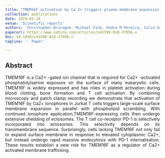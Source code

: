```yaml
---
title: "TMEM16F activation by Ca 2+ triggers plasma membrane expansion and directs PD-1 trafficking"
collection: publications
date: 2019-01-24
venue: 'Scientific reports'
authors: 'Christopher Bricogne, Michael Fine, Pedro M Pereira, Julia Sung, Maha Tijani, Youxue Wang, Ricardo Henriques, Mary K Collins, Donald W Hilgemann'
paperurl: https://www.nature.com/articles/s41598-018-37056-x
doi: 10.1038/s41598-018-37056-x
tagline: '- Paper'

---
```


<h2> Abstract </h2>
<p align= "justify">
TMEM16F is a Ca2+ -gated ion channel that is required for Ca2+ -activated phosphatidylserine exposure on the surface of many eukaryotic cells. TMEM16F is widely expressed and has roles in platelet activation during blood clotting, bone formation and T cell activation. By combining microscopy and patch clamp recording we demonstrate that activation of TMEM16F by Ca2+ ionophores in Jurkat T cells triggers large-scale surface membrane expansion in parallel with phospholipid scrambling. With continued ionophore application,TMEM16F-expressing cells then undergo extensive shedding of ectosomes. The T cell co-receptor PD-1 is selectively incorporated into ectosomes. This selectivity depends on its transmembrane sequence. Surprisingly, cells lacking TMEM16F not only fail to expand surface membrane in response to elevated cytoplasmic Ca2+, but instead undergo rapid massive endocytosis with PD-1 internalisation. These results establish a new role for TMEM16F as a regulator of Ca2+ activated membrane trafficking.
